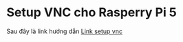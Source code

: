 # Setup VNC cho Rasperry Pi 5 

Sau đây là link hướng dẫn
[Link setup vnc](https://linuxopsys.com/setup-x11vnc-on-ubuntu)
